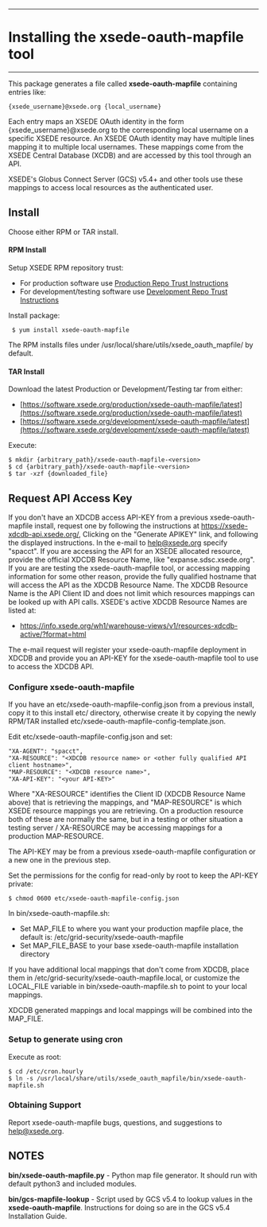 ***
# Installing the xsede-oauth-mapfile tool
***

This package generates a file called **xsede-oauth-mapfile** containing entries like:

    {xsede_username}@xsede.org {local_username}

Each entry maps an XSEDE OAuth identity in the form {xsede_username}@xsede.org to the
corresponding local username on a specific XSEDE resource. An XSEDE OAuth identity
may have multiple lines mapping it to multiple local usernames. These mappings come
from the XSEDE Central Database (XCDB) and are accessed by this tool through an API.

XSEDE's Globus Connect Server (GCS) v5.4+ and other tools use these mappings to
access local resources as the authenticated user.

## Install

Choose either RPM or TAR install.

#### RPM Install

Setup XSEDE RPM repository trust:

  * For production software use [Production Repo Trust Instructions](https://software.xsede.org/production/repo/repoconfig.txt)
  * For development/testing software use [Development Repo Trust Instructions](https://software.xsede.org/development/repo/repoconfig.txt)

Install package:

     $ yum install xsede-oauth-mapfile

The RPM installs files under /usr/local/share/utils/xsede_oauth_mapfile/ by default.

#### TAR Install

Download the latest Production or Development/Testing tar from either:
  * [https://software.xsede.org/production/xsede-oauth-mapfile/latest](https://software.xsede.org/production/xsede-oauth-mapfile/latest)
  * [https://software.xsede.org/development/xsede-oauth-mapfile/latest](https://software.xsede.org/development/xsede-oauth-mapfile/latest)

Execute:

    $ mkdir {arbitrary_path}/xsede-oauth-mapfile-<version>
    $ cd {arbitrary_path}/xsede-oauth-mapfile-<version>
    $ tar -xzf {downloaded_file}

## Request API Access Key

If you don't have an XDCDB access API-KEY from a previous xsede-oauth-mapfile install,
request one by following the instructions at https://xsede-xdcdb-api.xsede.org/, Clicking
on the "Generate APIKEY" link, and following the displayed instructions. In the e-mail to
help@xsede.org specify <AGENT> "spacct". If you are accessing the API for an XSEDE allocated
resource, provide the official XDCDB Resource Name, like "expanse.sdsc.xsede.org". If you are
are testing the xsede-oauth-mapfile tool, or accessing mapping information for some other
reason, provide the fully qualified hostname that will access the API as the XDCDB Resource
Name. The XDCDB Resource Name is the API Client ID and does not limit which resources mappings
can be looked up with API calls. XSEDE's active XDCDB Resource Names are listed at:
* https://info.xsede.org/wh1/warehouse-views/v1/resources-xdcdb-active/?format=html

The e-mail request will register your xsede-oauth-mapfile deployment in XDCDB and provide
you an API-KEY for the xsede-oauth-mapfile tool to use to access the XDCDB API.

### Configure xsede-oauth-mapfile

If you have an etc/xsede-oauth-mapfile-config.json from a previous install, copy it to
this install etc/ directory, otherwise create it by copying the newly RPM/TAR installed
etc/xsede-oauth-mapfile-config-template.json.

Edit etc/xsede-oauth-mapfile-config.json and set:

    "XA-AGENT": "spacct",
    "XA-RESOURCE": "<XDCDB resource name> or <other fully qualified API client hostname>",
    "MAP-RESOURCE": "<XDCDB resource name>",
    "XA-API-KEY": "<your API-KEY>"

Where "XA-RESOURCE" identifies the Client ID (XDCDB Resource Name above) that is retrieving
the mappings, and "MAP-RESOURCE" is which XSEDE resource mappings you are retrieving. On a
production resource both of these are normally the same, but in a testing or other situation
a testing server / XA-RESOURCE may be accessing mappings for a production MAP-RESOURCE.

The API-KEY may be from a previous xsede-oauth-mapfile configuration or a new one
in the previous step.

Set the permissions for the config for read-only by root to keep the API-KEY private:

    $ chmod 0600 etc/xsede-oauth-mapfile-config.json

In bin/xsede-oauth-mapfile.sh:
 * Set MAP_FILE to where you want your production mapfile place, the default is:
    /etc/grid-security/xsede-oauth-mapfile
 * Set MAP_FILE_BASE to your base xsede-oauth-mapfile installation directory

If you have additional local mappings that don't come from XDCDB, place them in
/etc/grid-security/xsede-oauth-mapfile.local, or customize the LOCAL_FILE variable
in bin/xsede-oauth-mapfile.sh to point to your local mappings.

XDCDB generated mappings and local mappings will be combined into the MAP_FILE.

### Setup to generate using cron

Execute as root:

    $ cd /etc/cron.hourly
    $ ln -s /usr/local/share/utils/xsede_oauth_mapfile/bin/xsede-oauth-mapfile.sh

### Obtaining Support

Report xsede-oauth-mapfile bugs, questions, and suggestions to help@xsede.org.

## NOTES

**bin/xsede-oauth-mapfile.py** - Python map file generator.
It should run with default python3 and included modules.

**bin/gcs-mapfile-lookup** - Script used by GCS v5.4 to lookup values in
the **xsede-oauth-mapfile**. Instructions for doing so are in the GCS v5.4 Installation Guide.
